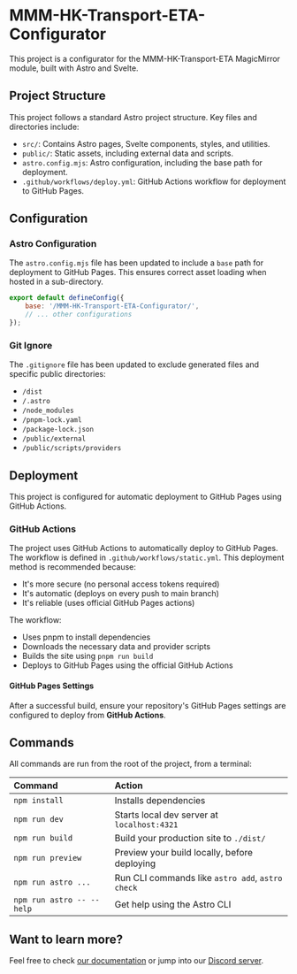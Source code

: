 # MMM-HK-Transport-ETA-Configurator

This project is a configurator for the MMM-HK-Transport-ETA MagicMirror module, built with Astro and Svelte.

## Project Structure

This project follows a standard Astro project structure. Key files and directories include:

- `src/`: Contains Astro pages, Svelte components, styles, and utilities.
- `public/`: Static assets, including external data and scripts.
- `astro.config.mjs`: Astro configuration, including the base path for deployment.
- `.github/workflows/deploy.yml`: GitHub Actions workflow for deployment to GitHub Pages.

## Configuration

### Astro Configuration

The `astro.config.mjs` file has been updated to include a `base` path for deployment to GitHub Pages. This ensures correct asset loading when hosted in a sub-directory.

```javascript
export default defineConfig({
	base: '/MMM-HK-Transport-ETA-Configurator/',
	// ... other configurations
});
```

### Git Ignore

The `.gitignore` file has been updated to exclude generated files and specific public directories:

- `/dist`
- `/.astro`
- `/node_modules`
- `/pnpm-lock.yaml`
- `/package-lock.json`
- `/public/external`
- `/public/scripts/providers`

## Deployment

This project is configured for automatic deployment to GitHub Pages using GitHub Actions.

### GitHub Actions

The project uses GitHub Actions to automatically deploy to GitHub Pages. The workflow is defined in `.github/workflows/static.yml`. This deployment method is recommended because:

- It's more secure (no personal access tokens required)
- It's automatic (deploys on every push to main branch)
- It's reliable (uses official GitHub Pages actions)

The workflow:

- Uses pnpm to install dependencies
- Downloads the necessary data and provider scripts
- Builds the site using `pnpm run build`
- Deploys to GitHub Pages using the official GitHub Actions

#### GitHub Pages Settings

After a successful build, ensure your repository's GitHub Pages settings are configured to deploy from **GitHub Actions**.

## Commands

All commands are run from the root of the project, from a terminal:

| Command                   | Action                                           |
| :------------------------ | :----------------------------------------------- |
| `npm install`             | Installs dependencies                            |
| `npm run dev`             | Starts local dev server at `localhost:4321`      |
| `npm run build`           | Build your production site to `./dist/`          |
| `npm run preview`         | Preview your build locally, before deploying     |
| `npm run astro ...`       | Run CLI commands like `astro add`, `astro check` |
| `npm run astro -- --help` | Get help using the Astro CLI                     |

## Want to learn more?

Feel free to check [our documentation](https://docs.astro.build) or jump into our [Discord server](https://astro.build/chat).
